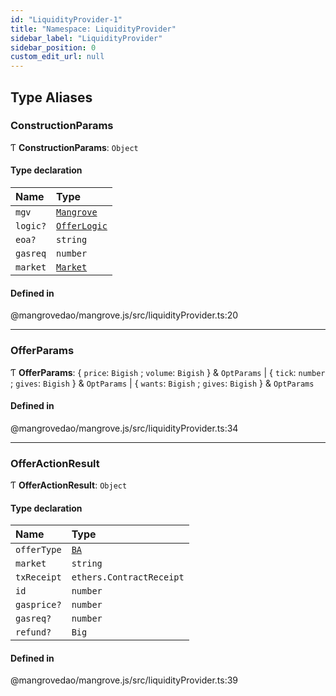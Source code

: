 ```yaml
---
id: "LiquidityProvider-1"
title: "Namespace: LiquidityProvider"
sidebar_label: "LiquidityProvider"
sidebar_position: 0
custom_edit_url: null
---
```


## Type Aliases

### <a id="constructionparams" name="constructionparams"></a> ConstructionParams

Ƭ **ConstructionParams**: `Object`

#### Type declaration

| Name | Type |
| :------ | :------ |
| `mgv` | [`Mangrove`](../classes/Mangrove.md) |
| `logic?` | [`OfferLogic`](../classes/OfferLogic.md) |
| `eoa?` | `string` |
| `gasreq` | `number` |
| `market` | [`Market`](../classes/Market.md) |

#### Defined in

@mangrovedao/mangrove.js/src/liquidityProvider.ts:20

___

### <a id="offerparams" name="offerparams"></a> OfferParams

Ƭ **OfferParams**: { `price`: `Bigish` ; `volume`: `Bigish`  } & `OptParams` \| { `tick`: `number` ; `gives`: `Bigish`  } & `OptParams` \| { `wants`: `Bigish` ; `gives`: `Bigish`  } & `OptParams`

#### Defined in

@mangrovedao/mangrove.js/src/liquidityProvider.ts:34

___

### <a id="offeractionresult" name="offeractionresult"></a> OfferActionResult

Ƭ **OfferActionResult**: `Object`

#### Type declaration

| Name | Type |
| :------ | :------ |
| `offerType` | [`BA`](Market-1.md#ba) |
| `market` | `string` |
| `txReceipt` | `ethers.ContractReceipt` |
| `id` | `number` |
| `gasprice?` | `number` |
| `gasreq?` | `number` |
| `refund?` | `Big` |

#### Defined in

@mangrovedao/mangrove.js/src/liquidityProvider.ts:39
